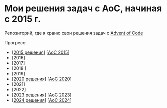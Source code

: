 # Мои решения задач с AoC, начиная с 2015 г.
Репозиторий, где я храню свои решения задач с [Advent of Code](http://www.adventofcode.com)

Прогресс:

- [[2015 решения](2015)]   [[AoC 2015](https://adventofcode.com/2015/)]
- [2016] 
- [2017]
- [2018 ]
- [2019]
- [[2020 решения](2020)]   [[AoC 2020](https://adventofcode.com/2015/)]
- [2021]
- [2022]
- [[2023 решения](2023)]   [[AoC 2023](https://adventofcode.com/2015/)]
- [[2024 решения](2024)]   [[AoC 2024](https://adventofcode.com/2015/)]